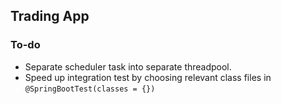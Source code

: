## Trading App


### To-do
* Separate scheduler task into separate threadpool.
* Speed up integration test by choosing relevant class files in `@SpringBootTest(classes = {})`

